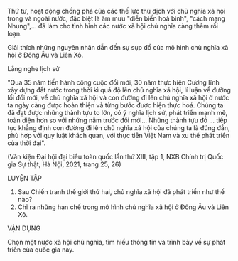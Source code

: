 Thứ tư, hoạt động chống phá của các thế lực thù địch với chủ nghĩa xã hội trong và ngoài nước, đặc biệt là âm mưu "diễn biến hoà bình", "cách mạng Nhung",... đã làm cho tình hình các nước xã hội chủ nghĩa càng thêm rối loạn.

Giải thích những nguyên nhân dẫn đến sự sụp đổ của mô hình chủ nghĩa xã hội ở Đông Âu và Liên Xô.

Lắng nghe lịch sử

"Qua 35 năm tiến hành công cuộc đổi mới, 30 năm thực hiện Cương lĩnh xây dựng đất nước trong thời kì quá độ lên chủ nghĩa xã hội, lí luận về đường lối đổi mới, về chủ nghĩa xã hội và con đường đi lên chủ nghĩa xã hội ở nước ta ngày càng được hoàn thiện và từng bước được hiện thực hoá. Chúng ta đã đạt được những thành tựu to lớn, có ý nghĩa lịch sử, phát triển mạnh mẽ, toàn diện hơn so với những năm trước đổi mới... Những thành tựu đó ... tiếp tục khẳng định con đường đi lên chủ nghĩa xã hội của chúng ta là đúng đắn, phù hợp với quy luật khách quan, với thực tiễn Việt Nam và xu thế phát triển của thời đại".

(Văn kiện Đại hội đại biểu toàn quốc lần thứ XIII, tập 1, NXB Chính trị Quốc gia Sự thật, Hà Nội, 2021, trang 25, 26)

LUYỆN TẬP

1. Sau Chiến tranh thế giới thứ hai, chủ nghĩa xã hội đã phát triển như thế nào?
2. Chỉ ra những hạn chế trong mô hình chủ nghĩa xã hội ở Đông Âu và Liên Xô.

VẬN DỤNG

Chọn một nước xã hội chủ nghĩa, tìm hiểu thông tin và trình bày về sự phát triển của quốc gia này.